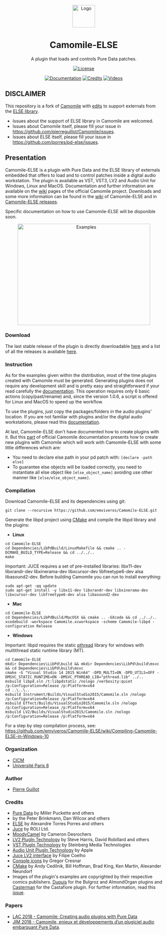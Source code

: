 <p align="center">
  <a href="https://github.com/pierreguillot/Camomile/wiki">
    <img src="https://user-images.githubusercontent.com/1409918/37906678-2b998b0a-3103-11e8-946a-10df0f3d2eca.png" alt="Logo" width=72 height=72>
  </a>
  <h1 align="center">Camomile-ELSE</h1>
  <p align="center">
    A plugin that loads and controls Pure Data patches.
  </p>
  <p align="center">
    <a href="https://github.com/pierreguillot/Camomile/blob/master/LICENSE"><img src="https://img.shields.io/badge/license-GPL--v3-blue.svg" alt="License"></a>
  </p>
  <p align="center">
    <a href="https://github.com/pierreguillot/Camomile/wiki"><img src="https://img.shields.io/badge/@-documentation-blue.svg" alt="Documentation"></a>
    <a href="https://github.com/pierreguillot/Camomile/wiki/Credits"><img src="https://img.shields.io/badge/@-credits-blue.svg" alt="Credits"></a>
    <a href="https://vimeo.com/album/4639971"><img src="https://img.shields.io/badge/@-videos-blue.svg" alt="Videos"></a>
  </p>
</p>

## DISCLAIMER
This repository is a fork of [Camomile](https://github.com/pierreguillot/Camomile/) with [edits](https://github.com/pierreguillot/Camomile/issues/214#issuecomment-704670696) to support externals from the [ELSE library](https://github.com/porres/pd-else).
- Issues about the support of ELSE library in Camomile are welcomed.
- Issues about Camomile itself, please fill your issue in https://github.com/pierreguillot/Camomile/issues.
- Issues about ELSE itself, please fill your issue in  https://github.com/porres/pd-else/issues.

## Presentation

Camomile-ELSE is a plugin with Pure Data and the ELSE library of externals embedded that offers to load and to control patches inside a digital audio workstation. The plugin is available as VST, VST3, LV2 and Audio Unit for Windows, Linux and MacOS. Documentation and further information are available on the [wiki](https://github.com/pierreguillot/Camomile/wiki) pages of the official Camomile project. Downloads and some more information can be found in the [wiki](https://github.com/emviveros/Camomile-ELSE/wiki) of Camomile-ELSE and in [Camomile-ELSE releases](https://github.com/emviveros/Camomile-ELSE/releases).

Specific documentation on how to use Camomile-ELSE will be disponible soon.

<p align="center">
<img src="https://user-images.githubusercontent.com/1409918/35470969-05182302-0353-11e8-90b5-d37450206adf.png" alt="Examples" width=425 height=325>
</p>

### Download

The last stable release of the plugin is directly downloadable [here](https://github.com/emviveros/Camomile-ELSE/releases/latest) and a list of all the releases is available [here](https://github.com/emviveros/Camomile-ELSE/releases).

### Instruction

As for the examples given within the distribution, most of the time plugins created with Camomile must be generated. Generating plugins does not require any development skill and is pretty easy and straightforward if your read carefully the [documentation](https://github.com/pierreguillot/Camomile/wiki/How-to-generate-plugins). This operation requires only 6 basic actions (copy/past/rename) and, since the version 1.0.6, a script is offered for Linux and MacOS to speed up the workflow.

To use the plugins, just copy the packages/folders in the audio plugins' location. If you are not familiar with plugins and/or the digital audio workstations, please read this [documentation](https://github.com/pierreguillot/Camomile/wiki/How-to-install-plugins).

At last, Camomile-ELSE don't have documented how to create plugins with it. But this [part](https://github.com/pierreguillot/Camomile/wiki/How-to-create-new-plugins) of official Camomile documentation presents how to create new plugins with Camomile which will work with Camomile-ELSE with some little differences which are:
 - You need to declare else path in your pd patch with: `[declare -path else]`
 - To guarantee else objects will be loaded correctly, you need to instantiate all else object like `[else_object_name]` avoiding use other manner like `[else/else_object_name]`.


### Compilation

Download Camomile-ELSE and its dependencies using git:

```
git clone --recursive https://github.com/emviveros/Camomile-ELSE.git
```

Generate the libpd project using [CMake](https://cmake.org) and compile the libpd library and the plugins:

- **Linux**  
```
cd Camomile-ELSE
cd Dependencies/LibPdBuild/LinuxMakefile && cmake .. -DCMAKE_BUILD_TYPE=Release && cd ../../..
make
```
Important: JUCE requires a set of pre-installed libraries: libx11-dev libxrandr-dev libxinerama-dev libxcursor-dev libfreetype6-dev alsa libasound2-dev. Before building Camomile you can run to install everything:
```
sudo apt-get -qq update
sudo apt-get install -y libx11-dev libxrandr-dev libxinerama-dev libxcursor-dev libfreetype6-dev alsa libasound2-dev
```
- **Mac**
```
cd Camomile-ELSE
cd Dependencies/LibPdBuild/MacOSX && cmake .. -GXcode && cd ../../..
xcodebuild -workspace Camomile.xcworkspace -scheme Camomile-libpd -configuration Release
```
- **Windows**

Important: libpd requires the static [pthread](https://github.com/GerHobbelt/pthread-win32.git) library for windows with multithread static runtime library (MT).
```
cd Camomile-ELSE
mkdir Dependencies\LibPd\build && mkdir Dependencies\LibPd\build\msvc && cd Dependencies\LibPd\build\msvc
cmake -G "Visual Studio 14 2015 Win64" -DPD_MULTI=ON -DPD_UTILS=OFF -DMSVC_STATIC_RUNTIME=ON -DMSVC_PTHREAD_LIB="pthread.lib" ../..
msbuild libpd.sln /t:libpdstatic /nologo /verbosity:quiet /p:Configuration=Release /p:Platform=x64
cd ..\..\..
msbuild Instrument/Builds/VisualStudio2015/Camomile.sln /nologo /p:Configuration=Release /p:Platform=x64
msbuild Effect/Builds/VisualStudio2015/Camomile.sln /nologo /p:Configuration=Release /p:Platform=x64
msbuild LV2/Builds/VisualStudio2015/Camomile.sln /nologo /p:Configuration=Release /p:Platform=x64
```
For a step by step compilation process, see: https://github.com/emviveros/Camomile-ELSE/wiki/Compiling-Camomile-ELSE-in-Windows-10

### Organization

- [CICM](http://cicm.mshparisnord.org)
- [Université Paris 8](https://www.univ-paris8.fr)

### Author

- [Pierre Guillot](https://github.com/pierreguillot)

### Credits

- [Pure Data](http://msp.ucsd.edu/software.html) by Miller Puckette and others
-  by the Peter Brinkmann, Dan Wilcox and others
- [ELSE](https://github.com/porres/pd-else) by Alexandre Torres Porres and others
- [Juce](https://github.com/WeAreROLI/JUCE) by ROLI Ltd.
- [MoodyCamel](https://github.com/cameron314/concurrentqueue) by Cameron Desrochers
- [LV2 PlugIn Technology](http://lv2plug.in) by Steve Harris, David Robillard and others
- [VST PlugIn Technology](https://www.steinberg.net/en/company/technologies/vst3.html) by Steinberg Media Technologies
- [Audio Unit PlugIn Technology](https://developer.apple.com/documentation/audiounit) by Apple
- [Juce LV2 interface](http://www.falktx.com) by Filipe Coelho
- [Console icons](https://www.flaticon.com/authors/gregor-cresnar) by Gregor Cresnar
- [CMake](https://cmake.org/) by Andy Cedilnik, Bill Hoffman, Brad King, Ken Martin, Alexander Neundorf
- Images of the plugin's examples are copyrighted by their respective comics publishers. [Dupuis](https://www.dupuis.com/) for the Bulgroz and AlmondOrgan plugins and [Casterman](https://www.casterman.com/) for the Castafiore plugin. For further information, read this [issue](https://github.com/pierreguillot/Camomile/issues/177).

### Papers

- [LAC 2018 - Camomile: Creating audio plugins with Pure Data](http://lac.linuxaudio.org/2018/pdf/44-paper.pdf)
- [JIM 2018 - Camomile, enjeux et développements d’un plugiciel audio embarquant Pure Data](https://hal.archives-ouvertes.fr/hal-01791392/document).
